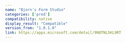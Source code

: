 ```yaml
---
name: "Bjorn's Form Studio"
categories: ['prod']
compatibility: native
display_result: "Compatible"
version_from: "1.0.1.0"
link: https://apps.microsoft.com/detail/9N8TNLSKL9RT
---
```

